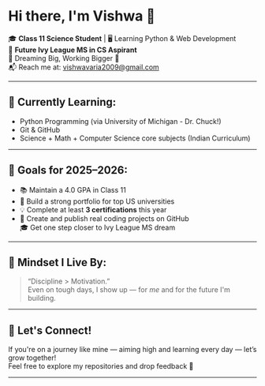 # Hi there, I'm Vishwa 👋

🎓 **Class 11 Science Student** | 🖥️ Learning Python & Web Development  
🎯 **Future Ivy League MS in CS Aspirant**  
🧠 Dreaming Big, Working Bigger 🚀  
📬 Reach me at: vishwavaria2009@gmail.com

---

## 🌱 Currently Learning:
- Python Programming (via University of Michigan - Dr. Chuck!)
- Git & GitHub
- Science + Math + Computer Science core subjects (Indian Curriculum)

---

## 📌 Goals for 2025–2026:
- 📚 Maintain a 4.0 GPA in Class 11  
- 🏫 Build a strong portfolio for top US universities  
- 💡 Complete at least **3 certifications** this year  
- 🧩 Create and publish real coding projects on GitHub  
  🎓 Get one step closer to Ivy League MS dream

---

## 🧠 Mindset I Live By:
> “Discipline > Motivation.”  
> Even on tough days, I show up — for *me* and for the future I'm building.

---

## 🔗 Let's Connect!
If you're on a journey like mine — aiming high and learning every day — let’s grow together!  
Feel free to explore my repositories and drop feedback 🙌

---



<!--
**Vishwa9109/Vishwa9109** is a ✨ _special_ ✨ repository because its `README.md` (this file) appears on your GitHub profile.

Here are some ideas to get you started:

- 🔭 I’m currently working on ...
- 🌱 I’m currently learning ...
- 👯 I’m looking to collaborate on ...
- 🤔 I’m looking for help with ...
- 💬 Ask me about ...
- 📫 How to reach me: ...
- 😄 Pronouns: ...
- ⚡ Fun fact: ...
-->
